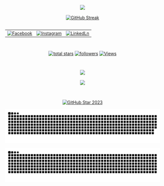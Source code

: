 <p align="center">
  <!-- Typing SVG by DenverCoder1 - https://github.com/DenverCoder1/readme-typing-svg -->
  <a href="https://github.com/DenverCoder1/readme-typing-svg">
    <img src="https://readme-typing-svg.demolab.com/?lines=Hello%20everyone;Welcome%20to%20my%20profile;Tuan%20Anh%20Sunday;Font%20bat%20la%20chinh&font=Fira%20Code&center=true&width=440&height=45&color=f75c7e&vCenter=true&pause=1000&size=22" /></a>
</p>   
               
<div align="Center">    
	<a href="https://git.io/streak-stats"><img src="https://streak-stats.demolab.com?user=TuanAnhNQ333&theme=dracula&border_radius=12&card_width=700&card_height=260&background=45%2C2C22E6D9%2CF0351FCC&ring=00F9FF&fire=FFFC00&stroke=EB5454&currStreakLabel=04EB00&currStreakNum=6764FFF9" alt="GitHub Streak" /></a>
</div>  

<br/>

<div align="Center">
	<table>
		<td><a href="https://www.facebook.com/ah.nqt?locale=vi_VN" target="_blank" rel="noreferrer"><img src="https://cdn-icons-png.flaticon.com/128/5968/5968764.png" width="50" height="50" alt="Facebook" tittle="Facebook" ></a></td>
		<td><a href="https://www.instagram.com/ah.nqt/" target="_blank" rel="noreferrer"><img src="https://cdn-icons-png.flaticon.com/128/2111/2111463.png" width="50" height="50" alt="Instagram" tittle="Instagram" ></a></td>
		<td><a href="https://www.linkedin.com/in/anh-nqt/" target="_blank" rel="noreferrer"><img src="https://cdn-icons-png.flaticon.com/128/3536/3536505.png" width="50" height="50" alt="LinkedLn" tittle="LinkedLn" ></a></td>
	</table>
</div>

<br/>

<!-- Social badges section -->
<!-- Badges with custom icons - https://github.com/DenverCoder1/custom-icon-badges -->
<!-- View counter - https://github.com/DenverCoder1/Simple-View-Counter -->
<p align="center">
  <a href="https://github.com/TuanAnhNQ333?tab=repositories&sort=stargazers">
    <img alt="total stars" title="Total stars on GitHub" src="https://custom-icon-badges.demolab.com/github/stars/TuanAnhNQ333?color=55960c&style=for-the-badge&labelColor=488207&logo=star"/></a>
  <a href="https://github.com/TuanAnhNQ333?tab=followers">
    <img alt="followers" title="Follow me on Github" src="https://custom-icon-badges.demolab.com/github/followers/TuanAnhNQ333?color=236ad3&labelColor=1155ba&style=for-the-badge&logo=person-add&label=Follow&logoColor=white"/></a>
  <a href="https://github.com/TuanAnhNQ333/"><img alt="Views" title="GitHub profile views" src="https://komarev.com/ghpvc/?username=TuanAnhNQ333&label=Profile%20Views&color=red&style=for-the-badge"/></a>
</p>

<br/>

<p align="center">
    <picture>
  <source
    srcset="https://github-readme-stats.vercel.app/api?username=TuanAnhNQ333&show_icons=true&theme=gruvbox"
    media="(prefers-color-scheme: dark)"
  />
  <source
    srcset="https://github-readme-stats.vercel.app/api?username=TuanAnhNQ333&show_icons=true"
    media="(prefers-color-scheme: light), (prefers-color-scheme: no-preference)"
  />
  <img src="https://github-readme-stats.vercel.app/api?username=TuanAnhNQ333&show_icons=true" />
</picture>
</p>


<p align="center">
  <!-- Typing SVG by DenverCoder1 - https://github.com/DenverCoder1/readme-typing-svg -->
  <a href="https://github.com/DenverCoder1/readme-typing-svg">
    <img src="https://readme-typing-svg.demolab.com/?lines=AH%20code%20his%20life;&font=Fira%20Code&center=true&width=440&height=45&color=f75c7e&vCenter=true&pause=1000&size=22" /></a>
</p>

<br/>


<!-- GitHub Star link -->
<p align="center">
  <a href="https://stars.github.com/profiles/denvercoder1/">
    <img src="https://github.com/DenverCoder1/DenverCoder1/assets/20955511/ca15be3f-d00b-438e-91f6-fb5568c1f632" alt="GitHub Star 2023"/></a>
</p>



<p align="center">
  <picture>
  <source media="(prefers-color-scheme: dark)" srcset="https://raw.githubusercontent.com/platane/platane/output/github-contribution-grid-snake-dark.svg">
  <source media="(prefers-color-scheme: light)" srcset="https://raw.githubusercontent.com/platane/platane/output/github-contribution-grid-snake.svg">
  <img alt="github contribution grid snake animation" src="https://raw.githubusercontent.com/platane/platane/output/github-contribution-grid-snake.svg">
</picture>


</p>

<p align="center">
  <picture>
  <source media="(prefers-color-scheme: dark)" srcset="https://raw.githubusercontent.com/TuanAnhNQ333/TuanAnhNQ333/output/github-contribution-grid-snake-dark.svg">
  <source media="(prefers-color-scheme: light)" srcset="https://raw.githubusercontent.com/TuanAnhNQ333/TuanAnhNQ333/output/github-contribution-grid-snake.svg">
  <img alt="github contribution grid snake animation" src="https://raw.githubusercontent.com/TuanAnhNQ333/TuanAnhNQ333/output/github-contribution-grid-snake.svg">
</picture>


</p>


<!---

TuanAnhNQ333/TuanAnhNQ333 is a ✨ special ✨ repository because its `README.md` (this file) appears on your GitHub profile.
You can click the Preview link to take a look at your changes.
--->

